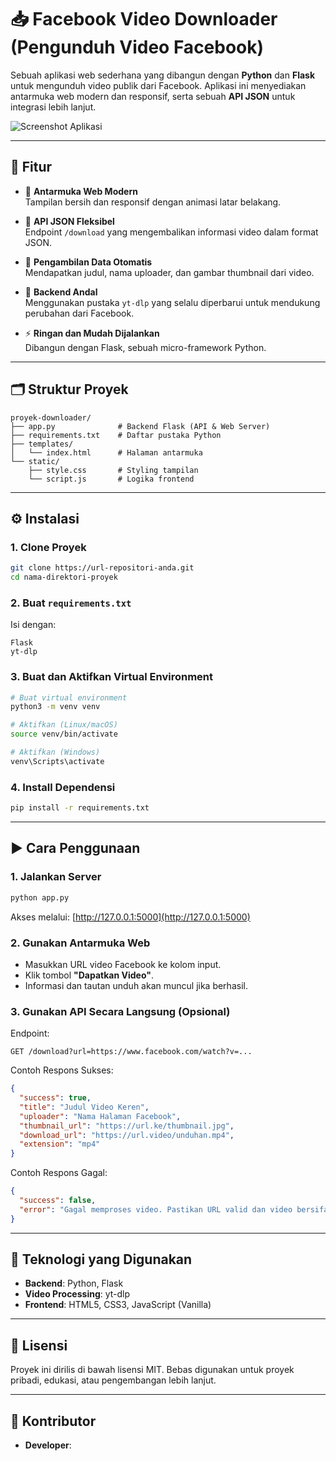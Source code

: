 # 📥 Facebook Video Downloader (Pengunduh Video Facebook)

Sebuah aplikasi web sederhana yang dibangun dengan **Python** dan **Flask** untuk mengunduh video publik dari Facebook. Aplikasi ini menyediakan antarmuka web modern dan responsif, serta sebuah **API JSON** untuk integrasi lebih lanjut.

![Screenshot Aplikasi](https://ik.imagekit.io/bly37h3bc/nyan_1750939759628_fEqys_WUn.jpg)

---

## 🚀 Fitur

- 🎨 **Antarmuka Web Modern**  
  Tampilan bersih dan responsif dengan animasi latar belakang.

- 🔌 **API JSON Fleksibel**  
  Endpoint `/download` yang mengembalikan informasi video dalam format JSON.

- 🧠 **Pengambilan Data Otomatis**  
  Mendapatkan judul, nama uploader, dan gambar thumbnail dari video.

- 🔧 **Backend Andal**  
  Menggunakan pustaka `yt-dlp` yang selalu diperbarui untuk mendukung perubahan dari Facebook.

- ⚡ **Ringan dan Mudah Dijalankan**  
  Dibangun dengan Flask, sebuah micro-framework Python.

---

## 🗂️ Struktur Proyek

```
proyek-downloader/
├── app.py              # Backend Flask (API & Web Server)
├── requirements.txt    # Daftar pustaka Python
├── templates/
│   └── index.html      # Halaman antarmuka
└── static/
    ├── style.css       # Styling tampilan
    └── script.js       # Logika frontend
```

---

## ⚙️ Instalasi

### 1. Clone Proyek

```bash
git clone https://url-repositori-anda.git
cd nama-direktori-proyek
```

### 2. Buat `requirements.txt`

Isi dengan:

```
Flask
yt-dlp
```

### 3. Buat dan Aktifkan Virtual Environment

```bash
# Buat virtual environment
python3 -m venv venv

# Aktifkan (Linux/macOS)
source venv/bin/activate

# Aktifkan (Windows)
venv\Scripts\activate
```

### 4. Install Dependensi

```bash
pip install -r requirements.txt
```

---

## ▶️ Cara Penggunaan

### 1. Jalankan Server

```bash
python app.py
```

Akses melalui: [http://127.0.0.1:5000](http://127.0.0.1:5000)

### 2. Gunakan Antarmuka Web

- Masukkan URL video Facebook ke kolom input.
- Klik tombol **"Dapatkan Video"**.
- Informasi dan tautan unduh akan muncul jika berhasil.

### 3. Gunakan API Secara Langsung (Opsional)

Endpoint:
```
GET /download?url=https://www.facebook.com/watch?v=...
```

Contoh Respons Sukses:

```json
{
  "success": true,
  "title": "Judul Video Keren",
  "uploader": "Nama Halaman Facebook",
  "thumbnail_url": "https://url.ke/thumbnail.jpg",
  "download_url": "https://url.video/unduhan.mp4",
  "extension": "mp4"
}
```

Contoh Respons Gagal:

```json
{
  "success": false,
  "error": "Gagal memproses video. Pastikan URL valid dan video bersifat publik."
}
```

---

## 🧰 Teknologi yang Digunakan

- **Backend**: Python, Flask  
- **Video Processing**: yt-dlp  
- **Frontend**: HTML5, CSS3, JavaScript (Vanilla)

---

## 📄 Lisensi

Proyek ini dirilis di bawah lisensi MIT. Bebas digunakan untuk proyek pribadi, edukasi, atau pengembangan lebih lanjut.

---

## 🙋 Kontributor

- **Developer**: []()
